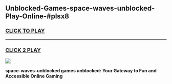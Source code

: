 
## Unblocked-Games-space-waves-unblocked-Play-Online-#plsx8
<h3>
<a href="https://premium.freeplayer.one?title=space-waves-unblocked&ref=27F">CLICK TO PLAY</a></h3>
<hr>

<h3>
<a href="https://premium.freeplayer.one?title=space-waves-unblocked&ref=27F">CLICK 2 PLAY</a>
  
</h3>

<a href="https://premium.freeplayer.one?title=space-waves-unblocked&ref=27F"><img src="https://clearcache.store/games.png"></a>


**space-waves-unblocked games unblocked: Your Gateway to Fun and Accessible Online Gaming**
